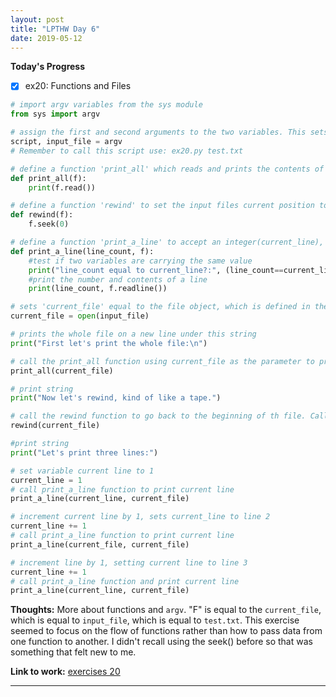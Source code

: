 ```yaml
---
layout: post
title: "LPTHW Day 6"
date: 2019-05-12
---
```



**Today's Progress**

- [x] ex20: Functions and Files 

```python
# import argv variables from the sys module
from sys import argv

# assign the first and second arguments to the two variables. This sets up 'argv' to accept the script and 'test.txt' file as input
script, input_file = argv
# Remember to call this script use: ex20.py test.txt

# define a function 'print_all' which reads and prints the contents of a file, with one file object, the variable "f", as parameter
def print_all(f):
    print(f.read())

# define a function 'rewind' to set the input files current position to 0 using the seek()
def rewind(f):
    f.seek(0)

# define a function 'print_a_line' to accept an integer(current_line), denoting the line to read and then reads the line with 'readline()'. Note readline() leaves a \n character at the end of the line, so this automatically advances the file position by 2 line for everytime the function is called.
def print_a_line(line_count, f):
    #test if two variables are carrying the same value
    print("line_count equal to current_line?:", (line_count==current_line))
    #print the number and contents of a line
    print(line_count, f.readline())

# sets 'current_file' equal to the file object, which is defined in the arguments(or is it parameters?) when running the script, our test.txt file. 
current_file = open(input_file)

# prints the whole file on a new line under this string 
print("First let's print the whole file:\n")

# call the print_all function using current_file as the parameter to print the whole file "f"
print_all(current_file)

# print string
print("Now let's rewind, kind of like a tape.")

# call the rewind function to go back to the beginning of th file. Calls rewind() with the parameter 'current_file' which should reset the files current position to 0. IF you comment out this line, running the script doesn't print the lines out. THis suggests that the files current position at this point is at the end of the file.
rewind(current_file)

#print string
print("Let's print three lines:")

# set variable current line to 1
current_line = 1
# call print_a_line function to print current line
print_a_line(current_line, current_file)

# increment current line by 1, sets current_line to line 2
current_line += 1
# call print_a_line function to print current line
print_a_line(current_file, current_file)

# increment line by 1, setting current line to line 3
current_line += 1
# call print_a_line function and print current line 
print_a_line(current_line, current_file)
```

**Thoughts:** More about functions and ```argv```. "F" is equal to the ```current_file```, which is equal to ```input_file```, which is equal to ```test.txt```. This exercise seemed to focus on the flow of functions rather than how to pass data from one function to another. I didn't recall using the seek() before so that was something that felt new to me. 

**Link to work:** [exercises 20](https://github.com/scottfontenot/py-lpthw)

<hr />
